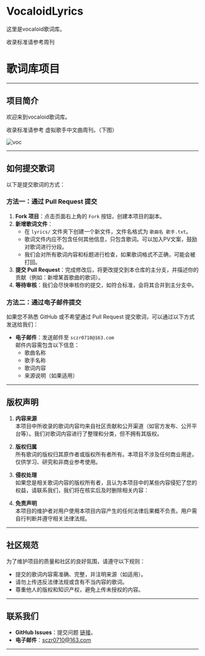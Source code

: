 # VocaloidLyrics

这里是vocaloid歌词库。

收录标准请参考周刊


# 歌词库项目

---

## 项目简介

欢迎来到vocaloid歌词库。

收录标准请参考 虚拟歌手中文曲周刊。（下图）

![voc](https://i1.hdslb.com/bfs/new_dyn/f4360ffba558284ddbab6e308d86f52b398343999.png@720w_398h_1e_1c.avif)

---

## 如何提交歌词

以下是提交歌词的方式：

### 方法一：通过 Pull Request 提交

1. **Fork 项目**：点击页面右上角的 `Fork` 按钮，创建本项目的副本。
2. **新增歌词文件**：
   - 在 `lyrics/` 文件夹下创建一个新文件，文件名格式为 `歌曲名 歌手.txt`。
   - 歌词文件内应不包含任何其他信息，只包含歌词。可以加入PV文案，鼓励对歌词进行分段。
   - 我们会对所有歌词内容和标题进行检查，如果歌词格式不正确，可能会被打回。
3. **提交 Pull Request**：完成修改后，将更改提交到本仓库的主分支，并描述你的贡献（例如：新增某首歌曲的歌词）。
4. **等待审核**：我们会尽快审核你的提交，如符合标准，会将其合并到主分支中。

### 方法二：通过电子邮件提交

如果您不熟悉 GitHub 或不希望通过 Pull Request 提交歌词，可以通过以下方式发送给我们：

- **电子邮件**：发送邮件至 `sczr0710@163.com`  
  邮件内容需包含以下信息：
  - 歌曲名称
  - 歌手名称
  - 歌词内容
  - 来源说明（如果适用）

---

## 版权声明

1. **内容来源**  
   本项目中所收录的歌词内容均来自社区贡献和公开渠道（如官方发布、公开平台等）。我们对歌词内容进行了整理和分类，但不拥有其版权。

2. **版权归属**  
   所有歌词的版权归其原作者或版权所有者所有。本项目不涉及任何商业用途，仅供学习、研究和非商业参考使用。

3. **侵权处理**  
   如果您是相关歌词内容的版权所有者，且认为本项目中的某些内容侵犯了您的权益，请联系我们，我们将在核实后及时删除相关内容：

4. **免责声明**  
   本项目的维护者对用户使用本项目内容产生的任何法律后果概不负责。用户需自行判断并遵守相关法律法规。

---

## 社区规范

为了维护项目的质量和社区的良好氛围，请遵守以下规则：

- 提交的歌词内容需准确、完整，并注明来源（如适用）。
- 请勿上传违反法律法规或含有不当内容的歌词。
- 尊重他人的版权和知识产权，避免上传未授权的内容。

---

## 联系我们

- **GitHub Issues**：提交问题 [链接](https://github.com/Sczr0/VocaloidLyrics/issues)。
- **电子邮件**：sczr0710@163.com  

---
